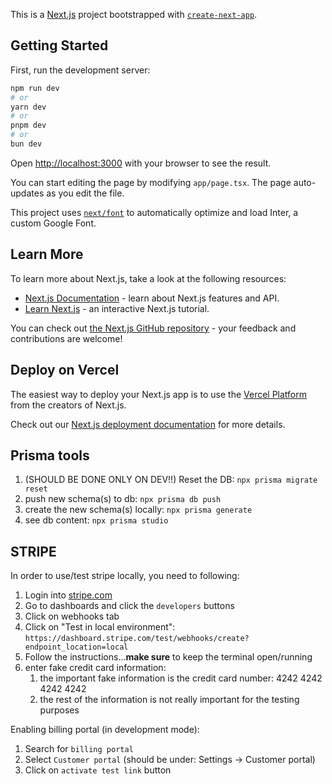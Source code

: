 This is a [Next.js](https://nextjs.org/) project bootstrapped with [`create-next-app`](https://github.com/vercel/next.js/tree/canary/packages/create-next-app).

## Getting Started

First, run the development server:

```bash
npm run dev
# or
yarn dev
# or
pnpm dev
# or
bun dev
```

Open [http://localhost:3000](http://localhost:3000) with your browser to see the result.

You can start editing the page by modifying `app/page.tsx`. The page auto-updates as you edit the file.

This project uses [`next/font`](https://nextjs.org/docs/basic-features/font-optimization) to automatically optimize and load Inter, a custom Google Font.

## Learn More

To learn more about Next.js, take a look at the following resources:

- [Next.js Documentation](https://nextjs.org/docs) - learn about Next.js features and API.
- [Learn Next.js](https://nextjs.org/learn) - an interactive Next.js tutorial.

You can check out [the Next.js GitHub repository](https://github.com/vercel/next.js/) - your feedback and contributions are welcome!

## Deploy on Vercel

The easiest way to deploy your Next.js app is to use the [Vercel Platform](https://vercel.com/new?utm_medium=default-template&filter=next.js&utm_source=create-next-app&utm_campaign=create-next-app-readme) from the creators of Next.js.

Check out our [Next.js deployment documentation](https://nextjs.org/docs/deployment) for more details.

## Prisma tools

1. (SHOULD BE DONE ONLY ON DEV!!) Reset the DB: `npx prisma migrate reset`
2. push new schema(s) to db: `npx prisma db push`
3. create the new schema(s) locally: `npx prisma generate`
4. see db content: `npx prisma studio`

## STRIPE

In order to use/test stripe locally, you need to following:

1. Login into [stripe.com](https://stripe.com/)
2. Go to dashboards and click the `developers` buttons
3. Click on webhooks tab
4. Click on "Test in local environment": `https://dashboard.stripe.com/test/webhooks/create?endpoint_location=local`
5. Follow the instructions...**make sure** to keep the terminal open/running
6. enter fake credit card information:
   1. the important fake information is the credit card number: 4242 4242 4242 4242
   2. the rest of the information is not really important for the testing purposes

Enabling billing portal (in development mode):

1. Search for `billing portal`
2. Select `Customer portal` (should be under: Settings -> Customer portal)
3. Click on `activate test link` button
